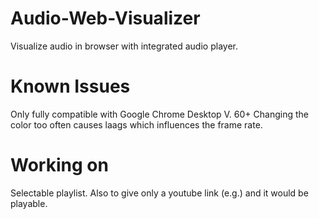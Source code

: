 # Audio-Web-Visualizer
Visualize audio in browser with integrated audio player.

# Known Issues
Only fully compatible with Google Chrome Desktop V. 60+
Changing the color too often causes laags which influences the frame rate.

# Working on
Selectable playlist. Also to give only a youtube link (e.g.)  and it would be playable.